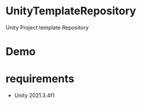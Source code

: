 # UnityTemplateRepository
Unity Project template Repository

# Demo

# requirements
* Unity 2021.3.4f1
